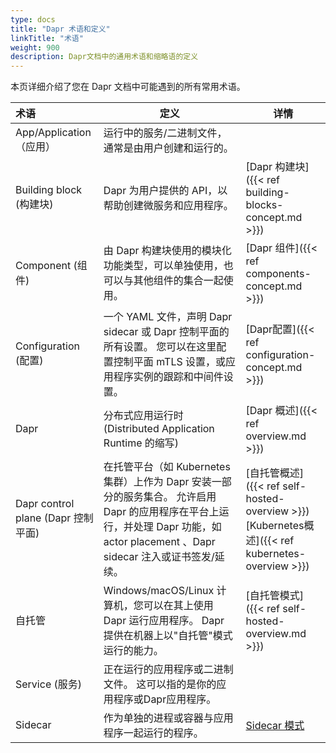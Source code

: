 ```yaml
---
type: docs
title: "Dapr 术语和定义"
linkTitle: "术语"
weight: 900
description: Dapr文档中的通用术语和缩略语的定义
---
```


本页详细介绍了您在 Dapr 文档中可能遇到的所有常用术语。

| 术语                             | 定义                                                                                                                       | 详情                                                                                                   |
|:------------------------------ | ------------------------------------------------------------------------------------------------------------------------ | ---------------------------------------------------------------------------------------------------- |
| App/Application（应用）            | 运行中的服务/二进制文件，通常是由用户创建和运行的。                                                                                               |                                                                                                      |
| Building block (构建块)           | Dapr 为用户提供的 API，以帮助创建微服务和应用程序。                                                                                           | [Dapr 构建块]({{< ref building-blocks-concept.md >}})                                                   |
| Component (组件)                 | 由 Dapr 构建块使用的模块化功能类型，可以单独使用，也可以与其他组件的集合一起使用。                                                                             | [Dapr 组件]({{< ref components-concept.md >}})                                                         |
| Configuration (配置)             | 一个 YAML 文件，声明 Dapr sidecar 或 Dapr 控制平面的所有设置。 您可以在这里配置控制平面 mTLS 设置，或应用程序实例的跟踪和中间件设置。                                      | [Dapr配置]({{< ref configuration-concept.md >}})                                                       |
| Dapr                           | 分布式应用运行时(Distributed Application Runtime 的缩写)                                                                            | [Dapr 概述]({{< ref overview.md >}})                                                                   |
| Dapr control plane (Dapr 控制平面) | 在托管平台（如 Kubernetes 集群）上作为 Dapr 安装一部分的服务集合。 允许启用 Dapr 的应用程序在平台上运行，并处理 Dapr 功能，如 actor placement 、Dapr sidecar 注入或证书签发/延续。 | [自托管概述]({{< ref self-hosted-overview >}})<br />[Kubernetes概述]({{< ref kubernetes-overview >}}) |
| 自托管                            | Windows/macOS/Linux 计算机，您可以在其上使用 Dapr 运行应用程序。 Dapr 提供在机器上以"自托管"模式运行的能力。                                                  | [自托管模式]({{< ref self-hosted-overview.md >}})                                                         |
| Service (服务)                   | 正在运行的应用程序或二进制文件。 这可以指的是你的应用程序或Dapr应用程序。                                                                                  |                                                                                                      |
| Sidecar                        | 作为单独的进程或容器与应用程序一起运行的程序。                                                                                                  | [Sidecar 模式](https://docs.microsoft.com/azure/architecture/patterns/sidecar)                         |
